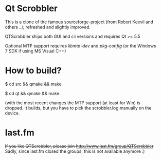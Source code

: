 # Qt Scrobbler

This is a clone of the famous sourceforge-project (from Robert Keevil and others ..); refreshed and slightly improved.

QTScrobbler ships both GUI and cli versions and requires Qt >= 5.5

Optional MTP support requires _libmtp-dev_ and _pkg-config_
(or the Windows 7 SDK if using MS Visual C++)

# How to build?
$ cd src && qmake && make

$ cd qt && qmake && make

(with the most recent changes the MTP support (at least for Win) is dropped. It builds, but you have to pick the scrobbler.log manually on the device.

# last.fm
~~If you like QTScrobbler, please join http://www.last.fm/group/QTScrobbler~~
Sadly, since last.fm closed the groups, this is not available anymore :)
